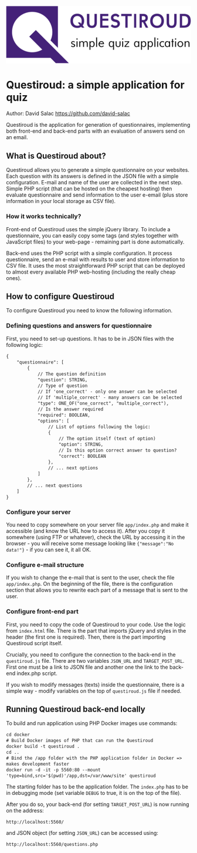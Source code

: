 <img src="demo_files/logo.png" alt="Questiroud" />

# Questiroud: a simple application for quiz
Author: David Salac <https://github.com/david-salac>

Questiroud is the application for generation of questionnaires,
implementing both front-end and back-end parts with an evaluation
of answers send on an email.

## What is Questiroud about?
Questiroud allows you to generate a simple questionnaire on your
websites. Each question with its answers is defined in the JSON
file with a simple configuration. E-mail and name of the user are
collected in the next step. Simple PHP script (that can be hosted
on the cheapest hosting) then evaluate questionnaire and send
information to the user e-email (plus store information in your
local storage as CSV file). 

### How it works technically?
Front-end of Questiroud uses the simple jQuery library. To include
a questionnaire, you can easily copy some tags (and styles together
with JavaScript files) to your web-page - remaining part is done
automatically.

Back-end uses the PHP script with a simple configuration. It
process questionnaire, send an e-mail with results to user and
store information to CSV file. It uses the most straightforward
PHP script that can be deployed to almost every available PHP
web-hosting (including the really cheap ones).

## How to configure Questiroud
To configure Questiroud you need to know the following information.

### Defining questions and answers for questionnaire
First, you need to set-up questions. It has to be in JSON
files with the following logic:
```json5
{
    "questionnaire": [
        {
            // The question definition
            "question": STRING,
            // Type of question
            // If 'one_correct' - only one answer can be selected
            // If 'multiple_correct' - many answers can be selected
            "type": ONE_OF("one_correct", "multiple_correct"),
            // Is the answer required  
            "required": BOOLEAN,
            "options": [
                // List of options following the logic:
                {
                    // The option itself (text of option)
                    "option": STRING,
                    // Is this option correct answer to question?
                    "correct": BOOLEAN
                },
                // ... next options
            ]
        },
        // ... next questions
    ]
}
```
### Configure your server
You need to copy somewhere on your server file `app/index.php`
and make it accessible (and know the URL how to access it).
After you copy it somewhere (using FTP or whatever), check the
URL by accessing it in the browser - you will receive some message
looking like `{"message":"No data!"}` - if you can see it, it all OK.

### Configure e-mail structure
If you wish to change the e-mail that is sent to the user, check
the file `app/index.php`. On the beginning of the file, there is the
configuration section that allows you to rewrite each part of
a message that is sent to the user.

### Configure front-end part
First, you need to copy the code of Questiroud to your code. Use the
logic from `index.html` file. There is the part that imports jQuery
and styles in the header (the first one is required). Then, there
is the part importing Questiroud script itself.

Crucially, you need to configure the connection to the back-end in
the `questiroud.js` file. There are two variables `JSON_URL` and
`TARGET_POST_URL`. First one must be a link to JSON file and
another one the link to the back-end index.php script.

If you wish to modify messages (texts) inside the questionnaire,
there is a simple way - modify variables on the top of
`questiroud.js` file if needed.

## Running Questiroud back-end locally
To build and run application using PHP Docker images use commands:
```shell script
cd docker
# Build Docker images of PHP that can run the Questiroud
docker build -t questiroud .
cd ..
# Bind the /app folder with the PHP application folder in Docker => makes development faster
docker run -d -it -p 5560:80 --mount 'type=bind,src='$(pwd)'/app,dst=/var/www/site' questiroud
```
The starting folder has to be the application folder. The `index.php`
has to be in debugging mode (set variable `DEBUG` to true, it is on
the top of the file).

After you do so, your back-end (for setting `TARGET_POST_URL`) is now
running on the address:
```
http://localhost:5560/
```
and JSON object (for setting `JSON_URL`) can be accessed using:
```
http://localhost:5560/questions.php
```

